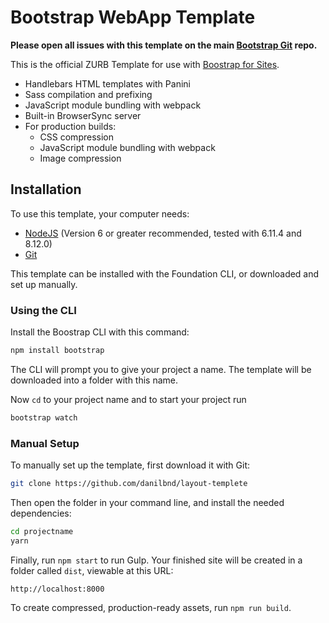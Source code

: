 # Bootstrap WebApp Template

**Please open all issues with this template on the main [Bootstrap Git](https://github.com/danilbnd/layout-templete) repo.**

This is the official ZURB Template for use with [Boostrap for Sites](https://v5.getbootstrap.com/). 

- Handlebars HTML templates with Panini
- Sass compilation and prefixing
- JavaScript module bundling with webpack
- Built-in BrowserSync server
- For production builds:
  - CSS compression
  - JavaScript module bundling with webpack
  - Image compression

## Installation

To use this template, your computer needs:

- [NodeJS](https://nodejs.org/en/) (Version 6 or greater recommended, tested with 6.11.4 and 8.12.0)
- [Git](https://git-scm.com/)

This template can be installed with the Foundation CLI, or downloaded and set up manually.

### Using the CLI

Install the Boostrap CLI with this command:

```bash
npm install bootstrap
```


The CLI will prompt you to give your project a name. The template will be downloaded into a folder with this name.

Now `cd` to your project name and to start your project run 

```bash
bootstrap watch
```

### Manual Setup

To manually set up the template, first download it with Git:

```bash
git clone https://github.com/danilbnd/layout-templete
```

Then open the folder in your command line, and install the needed dependencies:

```bash
cd projectname
yarn
```

Finally, run `npm start` to run Gulp. Your finished site will be created in a folder called `dist`, viewable at this URL:

```
http://localhost:8000
```

To create compressed, production-ready assets, run `npm run build`.
